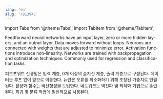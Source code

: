 ```yaml
---
lang: 'en'
slug: '/B1394C'
---
```


import Tabs from '@theme/Tabs';
import TabItem from '@theme/TabItem';

<Tabs groupId='lang' queryString>
<TabItem value='en' label='English 🇺🇸' lang='en-US' default>
<div lang='en-US'>

Feedforward neural networks have an input layer, zero or more hidden layers, and an output layer. Data moves forward without loops. Neurons are connected with weights that are adjusted to minimize error. Activation functions introduce non-linearity. Networks are trained with backpropagation and optimization techniques. Commonly used for regression and classification tasks.

</div>
</TabItem>
<TabItem value='ko' label='한국어 🇰🇷' lang='ko-KR'>
<div lang='ko-KR'>

피드포워드 신경망은 입력 계층, 0개 이상의 숨겨진 계층, 출력 계층으로 구성된다. 데이터는 루프 없이 앞으로 이동한다. 뉴런은 오류를 최소화하기 위해 조정된 가중치로 연결된다. 활성화 함수는 비선형성을 도입한다. 네트워크는 역전파 및 최적화 기법으로 훈련된다. 회귀 및 분류 작업에 일반적으로 사용된다.

</div>
</TabItem>
</Tabs>
